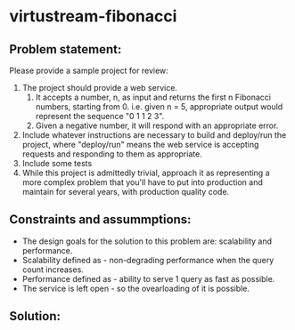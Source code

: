 # virtustream-fibonacci

## Problem statement:
Please provide a sample project for review:
1. The project should provide a web service.
   1. It accepts a number, n, as input and returns the first n Fibonacci numbers, starting from 0. i.e. given n = 5, appropriate output would represent the sequence "0 1 1 2 3".
   2. Given a negative number, it will respond with an appropriate error.
2. Include whatever instructions are necessary to build and deploy/run the project, where "deploy/run" means the web service is accepting requests and responding to them as appropriate.
3. Include some tests
4. While this project is admittedly trivial, approach it as representing a more complex problem that you'll have to put into production and maintain for several years, with production quality code.

## Constraints and assummptions:
- The design goals for the solution to this problem are: scalability and performance.
- Scalability defined as - non-degrading performance when the query count increases.
- Performance defined as - ability to serve 1 query as fast as possible.
- The service is left open - so the ovearloading of it is possible.

## Solution:
